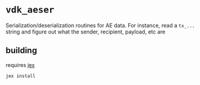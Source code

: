 # `vdk_aeser`

Serialization/deserialization routines for AE data. For instance, read a
`tx_...` string and figure out what the sender, recipient, payload, etc are

## building

requires [jex](../../utils/jex/)

```
jex install
```
